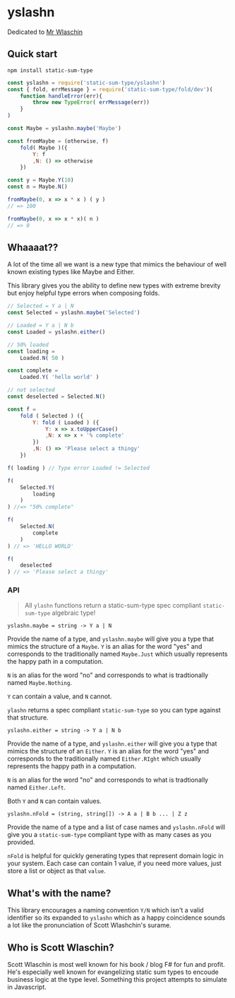 yslashn
=======

Dedicated to [Mr Wlaschin](https://twitter.com/ScottWlaschin)

Quick start
-----------

```
npm install static-sum-type
```

```js
const yslashn = require('static-sum-type/yslashn')
const { fold, errMessage } = require('static-sum-type/fold/dev')(
    function handleError(err){
        throw new TypeError( errMessage(err))
    }
)

const Maybe = yslashn.maybe('Maybe')

const fromMaybe = (otherwise, f)
    fold( Maybe )({
        Y: f
        ,N: () => otherwise
    })

const y = Maybe.Y(10)
const n = Maybe.N()

fromMaybe(0, x => x * x ) ( y )
// => 100

fromMaybe(0, x => x * x)( n )
// => 0

```

Whaaaat??
---------

A lot of the time all we want is a new type that mimics the behaviour of well known existing types like Maybe and Either.

This library gives you the ability to define new types with extreme brevity but enjoy helpful type errors when composing folds.

```js
// Selected = Y a | N
const Selected = yslashn.maybe('Selected')

// Loaded = Y a | N b
const Loaded = yslashn.either()

// 50% loaded
const loading =
    Loaded.N( 50 )

const complete =
    Loaded.Y( 'hello world' )

// not selected
const deselected = Selected.N()

const f =
    fold ( Selected ) ({
        Y: fold ( Loaded ) ({
            Y: x => x.toUpperCase()
            ,N: x => x + '% complete'
        })
        ,N: () => 'Please select a thingy'
    })

f( loading ) // Type error Loaded != Selected

f(
    Selected.Y(
        loading
    )
) //=> "50% complete"

f(
    Selected.N(
        complete
    )
) // => 'HELLO WORLD'

f(
    deselected
) // => 'Please select a thingy'
```

### API

> All `ylashn` functions return a static-sum-type spec compliant `static-sum-type` algebraic type!

`yslashn.maybe = string -> Y a | N`

Provide the name of a type, and `yslashn.maybe` will give you a type that mimics the structure of a `Maybe`.  `Y` is an alias for the word "yes" and corresponds to the traditionally named `Maybe.Just` which usually represents the happy path in a computation.

`N` is an alias for the word "no" and corresponds to what is tradtionally named `Maybe.Nothing`.

`Y` can contain a value, and `N` cannot.

`ylashn` returns a spec compliant `static-sum-type` so you can type against that structure.

`yslashn.either = string -> Y a | N b`

Provide the name of a type, and `yslashn.either` will give you a type that mimics the structure of an `Either`.  `Y` is an alias for the word "yes" and corresponds to the traditionally named `Either.RIght` which usually represents the happy path in a computation.

`N` is an alias for the word "no" and corresponds to what is tradtionally named `Either.Left`.

Both `Y` and `N` can contain values.


`yslashn.nFold = (string, string[]) -> A a | B b ... | Z z `

Provide the name of a type and a list of case names and `yslashn.nFold` will give you a `static-sum-type` compliant type with as many cases as you provided.

`nFold` is helpful for quickly generating types that represent domain logic in your system.  Each case can contain 1 value, if you need more values, just store a list or object as that `value`.


What's with the name?
---------------------

This library encourages a naming convention `Y/N` which isn't a valid identifier so its expanded to `yslashn` which as a happy coincidence sounds a lot like the pronunciation of Scott Wlashchin's surame.

Who is Scott Wlaschin?
-----------------------

Scott Wlaschin is most well known for his book / blog F# for fun and profit.  He's especially well known for evangelizing static sum types to encoude business logic at the type level.  Something this project attempts to simulate in Javascript.

